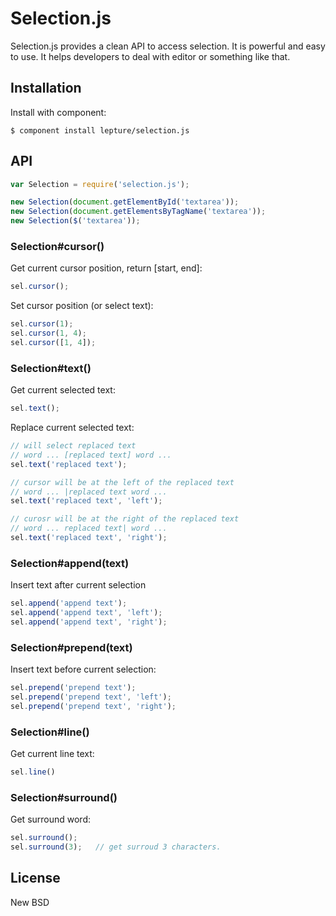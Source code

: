 # Selection.js

Selection.js provides a clean API to access selection. It is powerful and
easy to use. It helps developers to deal with editor or something like that.

## Installation

Install with component:

    $ component install lepture/selection.js


## API

```js
var Selection = require('selection.js');

new Selection(document.getElementById('textarea'));
new Selection(document.getElementsByTagName('textarea'));
new Selection($('textarea'));
```

### Selection#cursor()

Get current cursor position, return [start, end]:

```javascript
sel.cursor();
```

Set cursor position (or select text):

```javascript
sel.cursor(1);
sel.cursor(1, 4);
sel.cursor([1, 4]);
```

### Selection#text()

Get current selected text:

```javascript
sel.text();
```

Replace current selected text:

```javascript
// will select replaced text
// word ... [replaced text] word ...
sel.text('replaced text');

// cursor will be at the left of the replaced text
// word ... |replaced text word ...
sel.text('replaced text', 'left');

// curosr will be at the right of the replaced text
// word ... replaced text| word ...
sel.text('replaced text', 'right');
```

### Selection#append(text)

Insert text after current selection

```javascript
sel.append('append text');
sel.append('append text', 'left');
sel.append('append text', 'right');
```

### Selection#prepend(text)

Insert text before current selection:

```javascript
sel.prepend('prepend text');
sel.prepend('prepend text', 'left');
sel.prepend('prepend text', 'right');
```

### Selection#line()

Get current line text:

```javascript
sel.line()
```

### Selection#surround()

Get surround word:

```javascript
sel.surround();
sel.surround(3);   // get surroud 3 characters.
```

## License

New BSD
